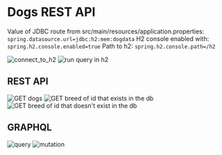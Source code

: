 # Dogs REST API
Value of  JDBC route from src/main/resources/application.properties:
```spring.datasource.url=jdbc:h2:mem:dogdata```
H2 console enabled with:
```spring.h2.console.enabled=true```
Path to h2:
```spring.h2.console.path=/h2```

![connect_to_h2](src/main/resources/static/images/Dogs-%20connect_to_h2.png)
![run query in h2](src/main/resources/static/images/Dogs%20-%20run%20query.png)
## REST API
![GET dogs](src/main/resources/static/images/Dogs%20-%20getDogs.png)
![GET breed of id that exists in the db](src/main/resources/static/images/Dogs%20-%20get%20breed%20of%20id%20that%20exists%20in%20the%20db.png)
![GET breed of id that doesn't exist in the db](src/main/resources/static/images/Dogs%20-%20get%20breed%20of%20id%20that%20doesn't%20exist%20in%20the%20db.png)

## GRAPHQL
![query](src/main/resources/static/images/Dogs%20-%20graphQL%20query.png)
![mutation](src/main/resources/static/images/Dogs%20-%20graphQL%20mutation.png)
